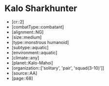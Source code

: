 
# Kalo Sharkhunter

- [cr::2]
- [combatType::combatant]
- [alignment::NG]
- [size::medium]
- [type::monstrous humanoid]
- [subtype::aquatic]
- [environment::aquatic]
- [climate::any]
- [planet::Kalo-Mahoi]
- [organization::['solitary', 'pair', 'squad(3-10)']]
- [source::AA]
- [page::68]
